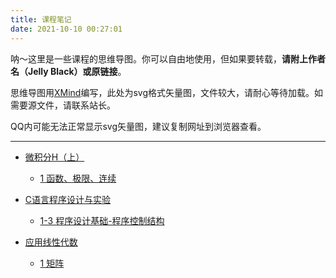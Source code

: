 ```yaml
---
title: 课程笔记
date: 2021-10-10 00:27:01
---
```


呐～这里是一些课程的思维导图。你可以自由地使用，但如果要转载，**请附上作者名（Jelly Black）或原链接**。

思维导图用[XMind](https://xmind.cn)编写，此处为svg格式矢量图，文件较大，请耐心等待加载。如需要源文件，请联系站长。

QQ内可能无法正常显示svg矢量图，建议复制网址到浏览器查看。

---

- [微积分H（上）](/categories/课程笔记/微积分H（上）)
  - [1 函数、极限、连续](/post/f66bcbd4361b/)

- [C语言程序设计与实验](/categories/课程笔记/C语言程序设计与实验)
  - [1-3 程序设计基础-程序控制结构](/post/84dd2c9495be/)

- [应用线性代数](/categories/课程笔记/应用线性代数)
  - [1 矩阵](/post/d0bd60b51aa0/)


